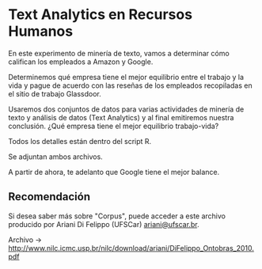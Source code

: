 # Text Analytics en Recursos Humanos

En este experimento de minería de texto, vamos a determinar cómo califican los empleados a Amazon y Google.

Determinemos qué empresa tiene el mejor equilibrio entre el trabajo y la vida y pague de acuerdo con las reseñas de los empleados recopiladas en el sitio de trabajo Glassdoor.

Usaremos dos conjuntos de datos para varias actividades de minería de texto y análisis de datos (Text Analytics) y al final emitiremos nuestra conclusión. ¿Qué empresa tiene el mejor equilibrio trabajo-vida?

Todos los detalles están dentro del script R.

Se adjuntan ambos archivos.

A partir de ahora, te adelanto que Google tiene el mejor balance.

## Recomendación

Si desea saber más sobre "Corpus", puede acceder a este archivo producido por Ariani Di Felippo (UFSCar) ariani@ufscar.br. 

Archivo -> http://www.nilc.icmc.usp.br/nilc/download/ariani/DiFelippo_Ontobras_2010.pdf
